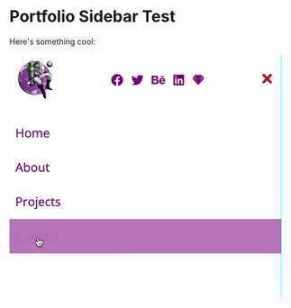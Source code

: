 <body>
	<h1>Portfolio Sidebar Test</h1>
	<p>Here's something cool:</p>
	<img src="sidebar.gif" alt="sidebar-gif">
</body>